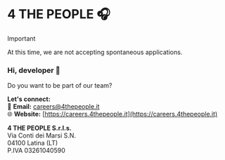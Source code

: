 <!--
Copyright (c) 2024 4 THE PEOPLE S.r.l.s.
All rights reserved.

NOTICE: All information contained herein is, and remains the property of 4 THE PEOPLE S.r.l.s.
The intellectual and technical concepts contained herein are proprietary to 4 THE PEOPLE S.r.l.s.
and are protected by trade secret or copyright law.
Dissemination of this information or reproduction of this material is strictly forbidden
unless prior written permission is obtained from 4 THE PEOPLE S.r.l.s.
-->

# 4 THE PEOPLE 🎧

> [!IMPORTANT]
> At this time, we are not accepting spontaneous applications.

### Hi, developer 👋
Do you want to be part of our team?

**Let's connect:**\
📧 **Email:** careers@4thepeople.it  
🌐 **Website:** [https://careers.4thepeople.it](https://careers.4thepeople.it)  

**4 THE PEOPLE S.r.l.s.**\
Via Conti dei Marsi S.N.\
04100 Latina (LT)\
P.IVA 03261040590
